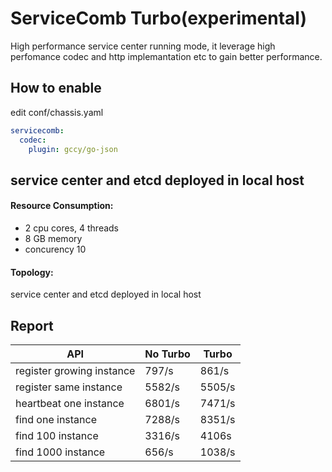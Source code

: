 
# ServiceComb Turbo(experimental)
High performance service center running mode, it leverage high perfomance codec and http implemantation etc to gain better performance.
## How to enable
edit conf/chassis.yaml
```yaml
servicecomb:
  codec:
    plugin: gccy/go-json
```
## service center and etcd deployed in local host
#### Resource Consumption:
- 2 cpu cores, 4 threads
- 8 GB memory
- concurency 10

#### Topology:
service center and etcd deployed in local host

## Report
|  API| No Turbo|  Turbo|
|---|---|---|
| register growing instance  |  797/s|  861/s |
| register same instance | 5582/s |  5505/s  | 
| heartbeat one instance  |  6801/s  | 7471/s  |
| find one instance  | 7288/s| 8351/s  | 
| find 100 instance  | 3316/s  | 4106s  |  
| find 1000 instance  |  656/s  | 1038/s  | 